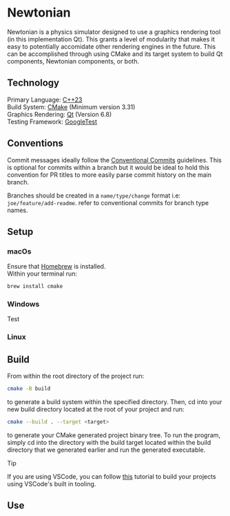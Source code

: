 # Newtonian
Newtonian is a physics simulator designed to use a graphics rendering tool (in this implementation Qt). This grants a level of modularity that makes it easy to potentially accomidate other rendering engines in the future. This can be accomplished through using CMake and its target system to build Qt components, Newtonian components, or both.

## Technology
Primary Language: [C++23](https://cplusplus.com/reference/)<br>
Build System: [CMake](https://cmake.org/) (Minimum version 3.31)<br>
Graphics Rendering: [Qt](https://www.qt.io/developers) (Version 6.8)<br>
Testing Framework: [GoogleTest](https://google.github.io/googletest/)<br>

## Conventions
Commit messages ideally follow the [Conventional Commits](https://www.conventionalcommits.org/en/v1.0.0/) guidelines. This is optional for commits within a branch but it would be ideal to hold this convention for PR titles to more easily parse commit history on the main branch.

Branches should be created in a `name/type/change` format i.e: `joe/feature/add-readme`. refer to conventional commits for branch type names.

## Setup
### macOs
Ensure that [Homebrew](https://brew.sh/) is installed.<br>
Within your terminal run:
``` sh
brew install cmake
```

### Windows
<!-- TODO: -->
Test

### Linux
<!-- TODO: -->

## Build
From within the root directory of the project run:
```sh
cmake -B build
```
to generate a build system within the specified directory. Then, cd into your new build directory located at the root of your project and run:
```sh
cmake --build . --target <target>
```
to generate your CMake generated project binary tree. To run the program, simply cd into the directory with the build target located within the build directory that we generated earlier and run the generated executable.
>[!TIP]
>If you are using VSCode, you can follow [this](https://learn.microsoft.com/en-us/vcpkg/get_started/get-started-vscode?pivots=shell-powershell) tutorial to build your projects using VSCode's built in tooling.
<!-- TODO: Expand when we have a concrete build process that can be documented -->

## Use
<!-- TODO: -->
